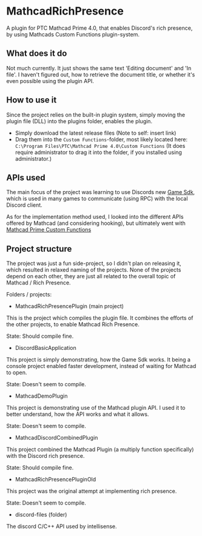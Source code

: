 # MathcadRichPresence
A plugin for PTC Mathcad Prime 4.0, that enables Discord's rich presence, by using Mathcads Custom Functions plugin-system.

## What does it do
Not much currently. It just shows the same text 'Editing document' and 'In file'.
I haven't figured out, how to retrieve the document title, or whether it's even possible using the plugin API.

## How to use it
Since the project relies on the built-in plugin system, simply moving the plugin file (DLL) into the plugins folder, enables the plugin.

- Simply download the latest release files (Note to self: insert link)
- Drag them into the `Custom Functions`-folder, most likely located here: `C:\Program Files\PTC\Mathcad Prime 4.0\Custom Functions`
(It does require administrator to drag it into the folder, if you installed using administrator.)

## APIs used
The main focus of the project was learning to use Discords new [Game Sdk](https://discord.com/developers/docs/game-sdk/sdk-starter-guide), which is used in many games to communicate (using RPC) with the local Discord client.

As for the implementation method used, I looked into the different APIs offered by Mathcad (and considering hooking), but ultimately went with [Mathcad Prime Custom Functions](http://support.ptc.com/help/mathcad/en/index.html#page/PTC_Mathcad_Help/about_custom_functions.html)

## Project structure
The project was just a fun side-project, so I didn't plan on releasing it, which resulted in relaxed naming of the projects. None of the projects depend on each other, they are just all related to the overall topic of Mathcad / Rich Presence.

Folders / projects:
- MathcadRichPresencePlugin (main project)

This is the project which compiles the plugin file. It combines the efforts of the other projects, to enable Mathcad Rich Presence.

State: Should compile fine.

- DiscordBasicApplication

This project is simply demonstrating, how the Game Sdk works. It being a console project enabled faster development, instead of waiting for Mathcad to open.

State: Doesn't seem to compile.

- MathcadDemoPlugin

This project is demonstrating use of the Mathcad plugin API. I used it to better understand, how the API works and what it allows.

State: Doesn't seem to compile.

- MathcadDiscordCombinedPlugin

This project combined the Mathcad Plugin (a multiply function specifically) with the Discord rich presence.

State: Should compile fine.

- MathcadRichPresencePluginOld

This project was the original attempt at implementing rich presence.

State: Doesn't seem to compile.

- discord-files (folder)

The discord C/C++ API used by intellisense.